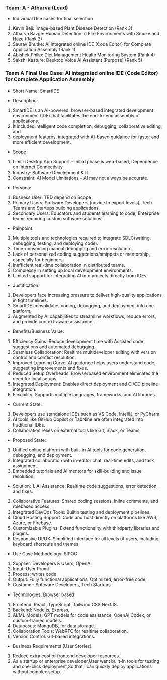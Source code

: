 ### Team: A - Atharva (Lead)
- Individual Use cases for final selection
1. Kevin Beji: Image-based Plant Disease Detection (Rank 3)
2. Atharva Bavge: Human Detection in Fire Environments with Smoke and Haze (Rank 2)
3. Saurav Bhutke: AI integrated online IDE (Code Editor) for Complete Application Assembly (Rank 1)
4. Abishek Philip: Diet Management Health Monitoring System (Rank 4)
5. Sakshi Kasture: Desktop Voice AI Assistant (Purpose) (Rank 5)

### Team A Final Use Case: AI integrated online IDE (Code Editor) for Complete Application Assembly
- Short Name: SmartIDE

- Description:
1. SmartIDE is an AI-powered, browser-based integrated development environment (IDE) that facilitates the end-to-end assembly of applications.
2. It includes intelligent code completion, debugging, collaborative editing, and
3. deployment features, integrated with AI-based guidance for faster and more efficient development.

- Scope
1. Limit: Desktop App Support – Initial phase is web-based, Dependence on Internet Connectivity
2. Industry: Software Development & IT
3. Constraint: AI Model Limitations – AI may not always be accurate.
  
- Persona:
1. Busness User: TBD depend on Scope
2. Primary Users: Software Developers (novice to expert levels), Tech Teams and Startups building applications.
3. Secondary Users: Educators and students learning to code, Enterprise teams requiring custom software solutions.

- Painpoint:
1. Multiple tools and technologies required to integrate SDLC(writing, debugging, testing, and deploying code).  
2. Time-consuming manual debugging and error resolution.  
3. Lack of personalized coding suggestions/smippets or mentorship, especially for beginners. 
4. Inefficient real-time collaboration in distributed teams.  
5. Complexity in setting up local development environments.  
6. Limited support for integrating AI into projects directly from IDEs.
   
- Justification:
1. Developers face increasing pressure to deliver high-quality applications in tight timelines.
2. SmartIDE consolidates coding, debugging, and deployment into one platform,
3. Augmented by AI capabilities to streamline workflows, reduce errors, and provide context-aware assistance.
   
- Benefits/Business Value:
1. Efficiency Gains: Reduce development time with Assisted code suggestions and automated debugging.  
2. Seamless Collaboration: Realtime multideveloper editing with version control and conflict resolution.  
3. Improved Learning Curve: AI guidance helps users understand code, suggesting improvements and fixes.  
4. Reduced Setup Overheads: Browserbased environment eliminates the need for local setups.
5. Integrated Deployment: Enables direct deployment and CI/CD pipeline integration.  
6. Flexibility: Supports multiple languages, frameworks, and AI libraries.

- Current State:
1. Developers use standalone IDEs such as VS Code, IntelliJ, or PyCharm.
2. AI tools like GitHub Copilot or TabNine are often integrated into traditional IDEs.
3. Collaboration relies on external tools like Git, Slack, or Teams.

- Proposed State:
1. Unified online platform with built-in AI tools for code generation, debugging, and deployment.
2. Integrated collaboration with in-editor chat, real-time edits, and task assignment.
3. Embedded tutorials and AI mentors for skill-building and issue resolution.  

- Solution: 1. AI Assistance: Realtime code suggestions, error detection, and fixes.  
2. Collaborative Features: Shared coding sessions, inline comments, and rolebased access.  
3. Integrated DevOps Tools: Builtin testing and deployment pipelines.  
4. Cloud Hosting Support: Code and host directly on platforms like AWS, Azure, or Firebase.  
5. Customizable Plugins: Extend functionality with thirdparty libraries and plugins.  
6. Responsive UI/UX: Simplified interface for all levels of users, including keyboard shortcuts and themes.

- Use Case Methodology: SIPOC
1. Supplier: Developers & Users, OpenAI 
2. Input: User Promt
3. Process: writes code
4. Output: Fully functional applications, Optimized, error-free code
5. Customer: Software Developers, Tech Startups

- Technologies: Browser based
1. Frontend: React, TypeScript, Tailwind CSS,NextJS.
2. Backend: Node.js, Express,
3. AI/ML Models: GPT models for code assistance, OpenAI Codex, or custom-trained models.
5. Databases: MongoDB, for data storage.
6. Collaboration Tools: WebRTC for realtime collaboration.
7. Version Control: Git-based integrations.

- Business Requirements (User Stories)
1. Reduce extra cost of frontend developer resources.
2. As a startup or enterprise developer,User want built-in tools for testing and one-click deployment,So that I can quickly deploy applications without complex setup.


